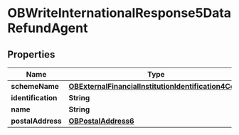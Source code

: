 # OBWriteInternationalResponse5DataRefundAgent

## Properties
Name | Type | Description | Notes
------------ | ------------- | ------------- | -------------
**schemeName** | [**OBExternalFinancialInstitutionIdentification4Code**](OBExternalFinancialInstitutionIdentification4Code.md) |  |  [optional]
**identification** | **String** |  |  [optional]
**name** | **String** |  |  [optional]
**postalAddress** | [**OBPostalAddress6**](OBPostalAddress6.md) |  |  [optional]
